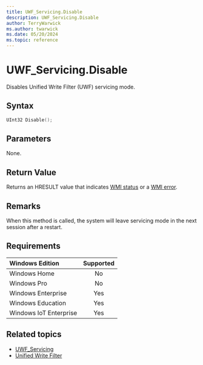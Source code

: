 ```yaml
---
title: UWF_Servicing.Disable
description: UWF_Servicing.Disable
author: TerryWarwick
ms.author: twarwick
ms.date: 05/20/2024
ms.topic: reference
---
```


# UWF_Servicing.Disable

Disables Unified Write Filter (UWF) servicing mode.

## Syntax

```powershell
UInt32 Disable();
```

## Parameters

None.

## Return Value

Returns an HRESULT value that indicates [WMI status](/windows/win32/wmisdk/wmi-non-error-constants) or a [WMI error](/windows/win32/wmisdk/wmi-error-constants).

## Remarks

When this method is called, the system will leave servicing mode in the next session after a restart.

## Requirements

| Windows Edition        | Supported |
|:-----------------------|:---------:|
| Windows Home           | No        |
| Windows Pro            | No        |
| Windows Enterprise     | Yes       |
| Windows Education      | Yes       |
| Windows IoT Enterprise | Yes       |

## Related topics

- [UWF_Servicing](uwf-servicing.md)
- [Unified Write Filter](unified-write-filter.md)
